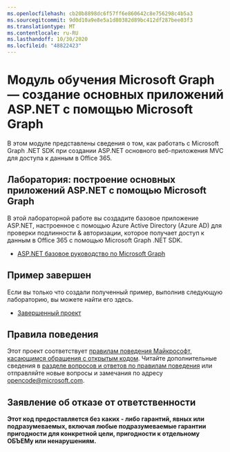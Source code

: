 ```yaml
---
ms.openlocfilehash: cb20b8898dc6f57ff6e860642c8e756298c4b5a3
ms.sourcegitcommit: 9d0d10a9e8e5a1d80382d89bc412df287bee03f3
ms.translationtype: MT
ms.contentlocale: ru-RU
ms.lasthandoff: 10/30/2020
ms.locfileid: "48822423"
---
```

# <a name="microsoft-graph-training-module---build-aspnet-core-apps-with-microsoft-graph"></a>Модуль обучения Microsoft Graph — создание основных приложений ASP.NET с помощью Microsoft Graph

В этом модуле представлены сведения о том, как работать с Microsoft Graph .NET SDK при создании ASP.NET основного веб-приложения MVC для доступа к данным в Office 365.

## <a name="lab---build-aspnet-core-apps-with-microsoft-graph"></a>Лаборатория: построение основных приложений ASP.NET с помощью Microsoft Graph

В этой лабораторной работе вы создадите базовое приложение ASP.NET, настроенное с помощью Azure Active Directory (Azure AD) для проверки подлинности & авторизации, которое получает доступ к данным в Office 365 с помощью Microsoft Graph .NET SDK.

- [ASP.NET базовое руководство по Microsoft Graph](https://docs.microsoft.com/graph/tutorials/aspnet-core)

## <a name="completed-sample"></a>Пример завершен

Если вы только что создали полученный пример, выполнив следующую лабораторию, вы можете найти его здесь.

- [Завершенный проект](demo)

## <a name="code-of-conduct"></a>Правила поведения

Этот проект соответствует [правилам поведения Майкрософт, касающимся обращения с открытым кодом](https://opensource.microsoft.com/codeofconduct/). Читайте дополнительные сведения в [разделе вопросов и ответов по правилам поведения](https://opensource.microsoft.com/codeofconduct/faq/) или отправляйте новые вопросы и замечания по адресу [opencode@microsoft.com](mailto:opencode@microsoft.com).

## <a name="disclaimer"></a>Заявление об отказе от ответственности

**Этот код предоставляется без каких _-_ либо гарантий, явных или подразумеваемых, включая любые подразумеваемые гарантии пригодности для конкретной цели, пригодности к отдельному ОБЪЕМу или ненарушениям.**
